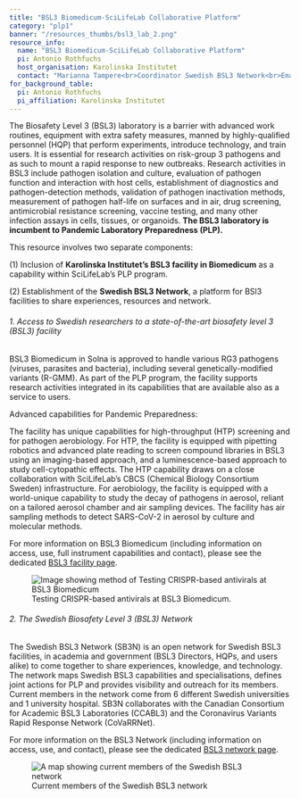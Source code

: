 ```yaml
---
title: "BSL3 Biomedicum-SciLifeLab Collaborative Platform"
category: "plp1"
banner: "/resources_thumbs/bsl3_lab_2.png"
resource_info:
  name: "BSL3 Biomedicum-SciLifeLab Collaborative Platform"
  pi: Antonio Rothfuchs
  host_organisation: Karolinska Institutet
  contact: "Marianna Tampere<br>Coordinator Swedish BSL3 Network<br>Email: [marianna.tampere@ki.se](mailto:marianna.tampere@ki.se)<br><br>Antonio Gigliotti Rothfuchs<br>Director, BSL3 Biomedicum<br>Email: [antonio.rothfuchs@ki.se](mailto:antonio.rothfuchs@ki.se)"
for_background_table:
  pi: Antonio Rothfuchs
  pi_affiliation: Karolinska Institutet
---
```


The Biosafety Level 3 (BSL3) laboratory is a barrier with advanced work routines, equipment with extra safety measures, manned by highly-qualified personnel (HQP) that perform experiments, introduce technology, and train users. It is essential for research activities on risk-group 3 pathogens and as such to mount a rapid response to new outbreaks. Research activities in BSL3 include pathogen isolation and culture, evaluation of pathogen function and interaction with host cells, establishment of diagnostics and pathogen-detection methods, validation of pathogen inactivation methods, measurement of pathogen half-life on surfaces and in air, drug screening, antimicrobial resistance screening, vaccine testing, and many other infection assays in cells, tissues, or organoids. **The BSL3 laboratory is incumbent to Pandemic Laboratory Preparedness (PLP).**

This resource involves two separate components:

(1) Inclusion of **Karolinska Institutet’s BSL3 facility in Biomedicum** as a capability within SciLifeLab’s PLP program.

(2) Establishment of the **Swedish BSL3 Network**, a platform for BSl3 facilities to share experiences, resources and network.

###### 1. Access to Swedish researchers to a state-of-the-art biosafety level 3 (BSL3) facility

BSL3 Biomedicum in Solna is approved to handle various RG3 pathogens (viruses, parasites and bacteria), including several genetically-modified variants (R-GMM). As part of the PLP program, the facility supports research activities integrated in its capabilities that are available also as a service to users.

Advanced capabilities for Pandemic Preparedness:

The facility has unique capabilities for high-throughput (HTP) screening and for pathogen aerobiology. For HTP, the facility is equipped with pipetting robotics and advanced plate reading to screen compound libraries in BSL3 using an imaging-based approach, and a luminescence-based approach to study cell-cytopathic effects. The HTP capability draws on a close collaboration with SciLifeLab’s CBCS (Chemical Biology Consortium Sweden) infrastructure. For aerobiology, the facility is equipped with a world-unique capability to study the decay of pathogens in aerosol, reliant on a tailored aerosol chamber and air sampling devices. The facility has air sampling methods to detect SARS-CoV-2 in aerosol by culture and molecular methods.

For more information on BSL3 Biomedicum (including information on access, use, full instrument capabilities and contact), please see the dedicated [BSL3 facility page](/resources-subprojects/bsl3-facility/).

<figure class="figure">
  <img src="/resorces/bsl3-facility-crispr-based-antiviral.png" class="figure-img img-fluid" alt="Image showing method of Testing CRISPR-based antivirals at BSL3 Biomedicum">
  <figcaption class="figure-caption">Testing CRISPR-based antivirals at BSL3 Biomedicum.</figcaption>
</figure>

###### 2. The Swedish Biosafety Level 3 (BSL3) Network

The Swedish BSL3 Network (SB3N) is an open network for Swedish BSL3 facilities, in academia and government (BSL3 Directors, HQPs, and users alike) to come together to share experiences, knowledge, and technology. The network maps Swedish BSL3 capabilities and specialisations, defines joint actions for PLP and provides visibility and outreach for its members. Current members in the network come from 6 different Swedish universities and 1 university hospital. SB3N collaborates with the Canadian Consortium for Academic BSL3 Laboratories (CCABL3) and the Coronavirus Variants Rapid Response Network (CoVaRRNet).

For more information on the BSL3 Network (including information on access, use, and contact), please see the dedicated [BSL3 network page](/resources-subprojects/bsl3-network/).

<figure class="figure">
  <img src="/resorces/bsl3_network_members.png" class="figure-img img-fluid" alt="A map showing current members of the Swedish BSL3 network">
  <figcaption class="figure-caption">Current members of the Swedish BSL3 network</figcaption>
</figure>
